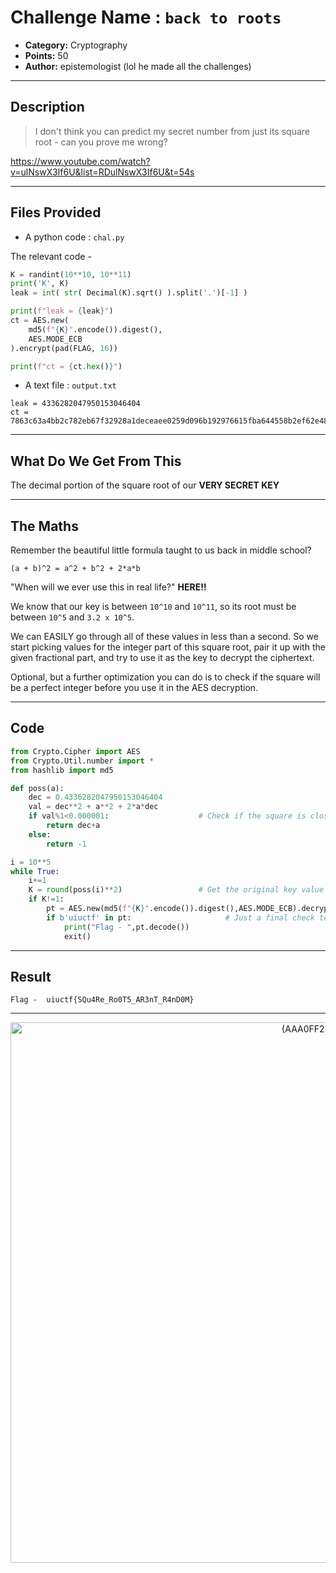 # Challenge Name : `back to roots`

- **Category:** Cryptography
- **Points:** 50  
- **Author:** epistemologist (lol he made all the challenges)

---

##  Description

> I don't think you can predict my secret number from just its square root - can you prove me wrong?

https://www.youtube.com/watch?v=ulNswX3If6U&list=RDulNswX3If6U&t=54s

---

## Files Provided

- A python code : `chal.py`

The relevant code -
```python
K = randint(10**10, 10**11)
print('K', K)
leak = int( str( Decimal(K).sqrt() ).split('.')[-1] )

print(f"leak = {leak}")
ct = AES.new(
	md5(f"{K}".encode()).digest(),
	AES.MODE_ECB
).encrypt(pad(FLAG, 16))

print(f"ct = {ct.hex()}")
```
- A text file : `output.txt`

```
leak = 4336282047950153046404
ct = 7863c63a4bb2c782eb67f32928a1deceaee0259d096b192976615fba644558b2ef62e48740f7f28da587846a81697745
```
---

## What Do We Get From This

The decimal portion of the square root of our **VERY SECRET KEY**

--- 

## The Maths

Remember the beautiful little formula taught to us back in middle school? 

` (a + b)^2 = a^2 + b^2 + 2*a*b `

"When will we ever use this in real life?"  **HERE!!**

We know that our key is between `10^10` and `10^11`, so its root must be between `10^5` and `3.2 x 10^5`.

We can EASILY go through all of these values in less than a second. So we start picking values for the integer part of this square root, pair it up with the given fractional part, and try to use it as the key to decrypt the ciphertext.

Optional, but a further optimization you can do is to check if the square will be a perfect integer before you use it in the AES decryption.

---

## Code

```python
from Crypto.Cipher import AES
from Crypto.Util.number import *
from hashlib import md5

def poss(a):
    dec = 0.4336282047950153046404
    val = dec**2 + a**2 + 2*a*dec
    if val%1<0.000001:                    # Check if the square is close enough to an integer
        return dec+a
    else:
        return -1

i = 10**5
while True:
    i+=1
    K = round(poss(i)**2)                 # Get the original key value
    if K!=1:
        pt = AES.new(md5(f"{K}".encode()).digest(),AES.MODE_ECB).decrypt(long_to_bytes(0x7863c63a4bb2c782eb67f32928a1deceaee0259d096b192976615fba644558b2ef62e48740f7f28da587846a81697745))
        if b'uiuctf' in pt:                     # Just a final check to ensure nothing went wrong
            print("Flag - ",pt.decode())
            exit() 

```

---

## Result

```
Flag -  uiuctf{SQu4Re_Ro0T5_AR3nT_R4nD0M}
```

---

<p align="center"> <img width="1165" height="865" alt="{AAA0FF22-C901-4410-8DAF-CC3E1EB1036D}" src="https://github.com/user-attachments/assets/f4dcb863-2318-48dc-87ec-d5f7ef41b52c" /> </p>

